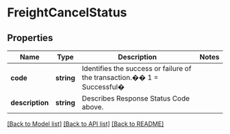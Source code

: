 # FreightCancelStatus

## Properties
Name | Type | Description | Notes
------------ | ------------- | ------------- | -------------
**code** | **string** | Identifies the success or failure of the transaction.�� 1 &#x3D; Successful� | 
**description** | **string** | Describes Response Status Code above. | 

[[Back to Model list]](../../README.md#documentation-for-models) [[Back to API list]](../../README.md#documentation-for-api-endpoints) [[Back to README]](../../README.md)


